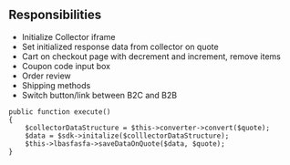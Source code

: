 ## Responsibilities

* Initialize Collector iframe
* Set initialized response data from collector on quote
* Cart on checkout page with decrement and increment, remove items
* Coupon code input box
* Order review
* Shipping methods
* Switch button/link between B2C and B2B

```
public function execute()
{
    $collectorDataStructure = $this->converter->convert($quote);
    $data = $sdk->initalize($colllectorDataStructure);
    $this->lbasfasfa->saveDataOnQuote($data, $quote);
}
```
